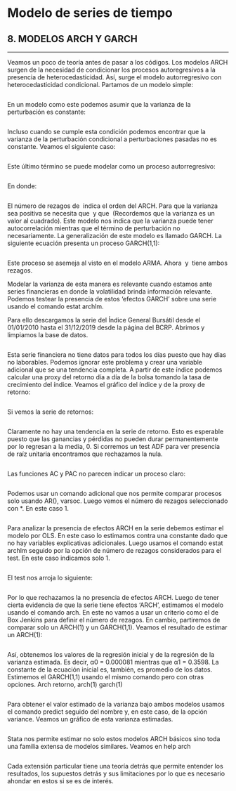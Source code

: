 # Modelo de series de tiempo

## 8.  MODELOS ARCH Y GARCH
---------------------------------

Veamos un poco de teoría antes de pasar a los códigos. Los modelos ARCH surgen de la necesidad de condicionar los procesos autoregresivos a la presencia de heterocedasticidad. Así, surge el modelo autorregresivo con heterocedasticidad condicional. Partamos de un modelo simple:

![]()

En un modelo como este podemos asumir que la varianza de la perturbación es constante:

![]()

Incluso cuando se cumple esta condición podemos encontrar que la varianza de la perturbación condicional a perturbaciones pasadas no es constante. Veamos el siguiente caso:

![]()

Este último término se puede modelar como un proceso autorregresivo:

![]()

En donde:

![]()

El número de rezagos de ![]() indica el orden del ARCH. Para que la varianza sea positiva se necesita que ![]() y que ![]() (Recordemos que la varianza es un valor al cuadrado). 
Este modelo nos indica que la varianza puede tener autocorrelación mientras que el término de perturbación no necesariamente. La generalización de este modelo es llamado GARCH. La siguiente ecuación presenta un proceso GARCH(1,1):

![]()

Este proceso se asemeja al visto en el modelo ARMA. Ahora ![]() y ![]() tiene ambos rezagos.

Modelar la varianza de esta manera es relevante cuando estamos ante series financieras en donde la volatilidad brinda información relevante. Podemos testear la presencia de estos ‘efectos GARCH’ sobre una serie usando el comando estat archlm. 

Para ello descargamos la serie del Índice General Bursátil desde el 01/01/2010 hasta el 31/12/2019 desde la página del BCRP. Abrimos y limpiamos la base de datos.

```
```

Esta serie financiera no tiene datos para todos los días puesto que hay días no laborables. Podemos ignorar este problema y crear una variable adicional que se una tendencia completa. A partir de este índice podemos calcular una proxy del retorno día a día de la bolsa tomando la tasa de crecimiento del índice. Veamos el gráfico del índice y de la proxy de retorno:

![]()

Si vemos la serie de retornos:

![]()

Claramente no hay una tendencia en la serie de retorno. Esto es esperable puesto que las ganancias y pérdidas no pueden durar permanentemente por lo regresan a la media, 0. Si corremos un test ADF para ver presencia de raíz unitaria encontramos que rechazamos la nula.

![]()

Las funciones AC y PAC no parecen indicar un proceso claro:

![]()

Podemos usar un comando adicional que nos permite comparar procesos solo usando AR(), varsoc. Luego vemos el número de rezagos seleccionado con *. En este caso 1.

![]()

Para analizar la presencia de efectos ARCH en la serie debemos estimar el modelo por OLS. En este caso lo estimamos contra una constante dado que no hay variables explicativas adicionales. Luego usamos el comando estat archlm seguido por la opción de número de rezagos considerados para el test. En este caso indicamos solo 1.

```
```

El test nos arroja lo siguiente: 

![]()

Por lo que rechazamos la no presencia de efectos ARCH.
Luego de tener cierta evidencia de que la serie tiene efectos ‘ARCH’, estimamos el modelo usando el comando arch. En este no vamos a usar un criterio como el de Box Jenkins para definir el número de rezagos. En cambio, partiremos de comparar solo un ARCH(1) y un GARCH(1,1). Veamos el resultado de estimar un ARCH(1):

![]()

Así, obtenemos los valores de la regresión inicial y de la regresión de la varianza estimada. Es decir, α0 = 0.000081 mientras que α1 = 0.3598. La constante de la ecuación inicial es, también, es promedio de los datos.
Estimemos el GARCH(1,1) usando el mismo comando pero con otras opciones. Arch retorno, arch(1) garch(1)

![]()

Para obtener el valor estimado de la varianza bajo ambos modelos usamos el comando predict seguido del nombre y, en este caso, de la opción variance. Veamos un gráfico de esta varianza estimadas.

![]()

Stata nos permite estimar no solo estos modelos ARCH básicos sino toda una familia extensa de modelos similares. Veamos en help arch

![]()

Cada extensión particular tiene una teoría detrás que permite entender los resultados, los supuestos detrás y sus limitaciones por lo que es necesario ahondar en estos si se es de interés.
